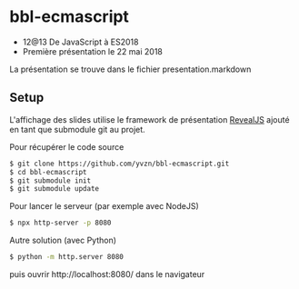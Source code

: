 ﻿# bbl-ecmascript
* 12@13 De JavaScript à ES2018
* Première présentation le 22 mai 2018

La présentation se trouve dans le fichier presentation.markdown

## Setup

L'affichage des slides utilise le framework de présentation
[RevealJS](https://revealjs.com/)
ajouté en tant que submodule git au projet.

Pour récupérer le code source

```bash
$ git clone https://github.com/yvzn/bbl-ecmascript.git
$ cd bbl-ecmascript
$ git submodule init
$ git submodule update
```

Pour lancer le serveur (par exemple avec NodeJS)

```bash
$ npx http-server -p 8080
```

Autre solution (avec Python)

```bash
$ python -m http.server 8080
```

puis ouvrir http://localhost:8080/ dans le navigateur
